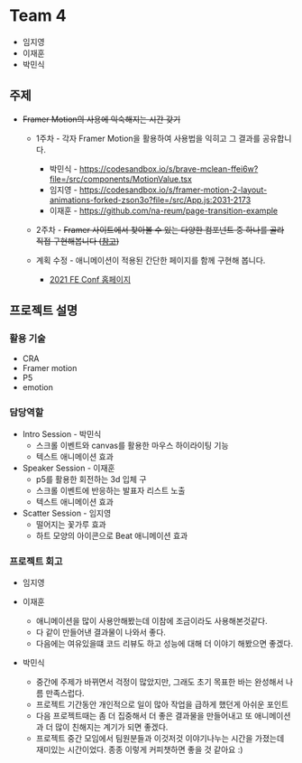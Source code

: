 # Team 4

* 임지영
* 이재훈
* 박민식

## 주제

* ~~Framer Motion의 사용에 익숙해지는 시간 갖기~~
  * 1주차 - 각자 Framer Motion을 활용하여 사용법을 익히고 그 결과를 공유합니다.
    * 박민식 - https://codesandbox.io/s/brave-mclean-ffei6w?file=/src/components/MotionValue.tsx
    * 임지영 - https://codesandbox.io/s/framer-motion-2-layout-animations-forked-zson3o?file=/src/App.js:2031-2173
    * 이재훈 - https://github.com/na-reum/page-transition-example
  * 2주차 - ~~Framer 사이트에서 찾아볼 수 있는 다양한 컴포넌트 중 하나를 골라 직접 구현해봅니다 ([참고](https://www.framer.com/examples/social-app/))~~

  * 계획 수정 - 애니메이션이 적용된 간단한 페이지를 함께 구현해 봅니다.
    * [2021 FE Conf 홈페이지](https://2021.feconf.kr/)



## 프로젝트 설명

### 활용 기술

* CRA
* Framer motion
* P5
* emotion

### 담당역할

* Intro Session - 박민식
  * 스크롤 이벤트와 canvas를 활용한 마우스 하이라이팅 기능
  * 텍스트 애니메이션 효과 
* Speaker Session - 이재훈
  * p5를 활용한 회전하는 3d 입체 구
  * 스크롤 이벤트에 반응하는 발표자 리스트 노출
  * 텍스트 애니메이션 효과
* Scatter Session - 임지영
  * 떨어지는 꽃가루 효과
  * 하트 모양의 아이콘으로 Beat 애니메이션 효과


### 프로젝트 회고

* 임지영

* 이재훈
  * 애니메이션을 많이 사용안해봤는데 이참에 조금이라도 사용해본것같다.
  * 다 같이 만들어낸 결과물이 나와서 좋다. 
  * 다음에는 여유있을떄 코드 리뷰도 하고 성능에 대해 더 이야기 해봤으면 좋겠다. 


* 박민식
  * 중간에 주제가 바뀌면서 걱정이 많았지만, 그래도 초기 목표한 바는 완성해서 나름 만족스럽다.
  * 프로젝트 기간동안 개인적으로 일이 많아 작업을 급하게 했던게 아쉬운 포인트
  * 다음 프로젝트때는 좀 더 집중해서 더 좋은 결과물을 만들어내고 또 애니메이션과 더 많이 친해지는 계기가 되면 좋겠다.
  * 프로젝트 중간 모임에서 팀원분들과 이것저것 이야기나누는 시간을 가졌는데 재미있는 시간이었다. 종종 이렇게 커피챗하면 좋을 것 같아요 :) 
  
